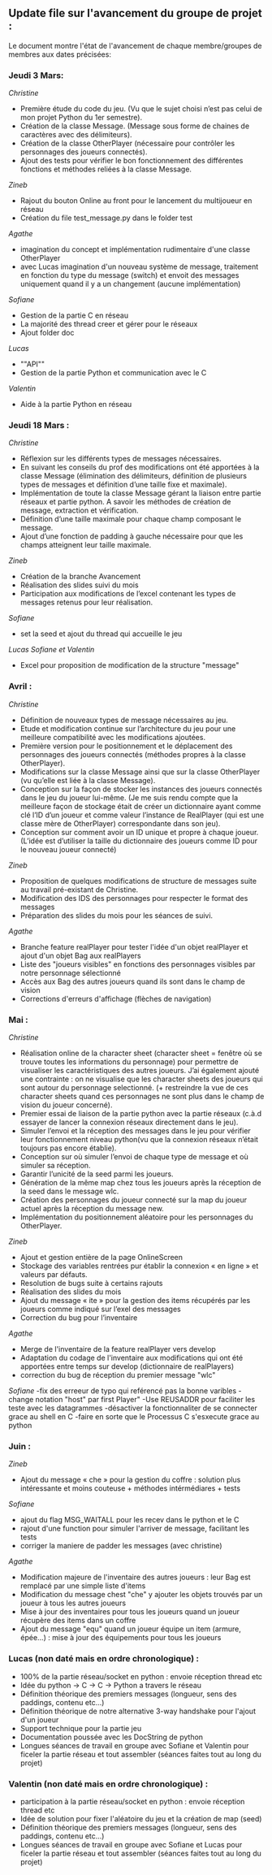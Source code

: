 ## Update file sur l'avancement du groupe de projet :

Le document montre l'état de l'avancement de chaque membre/groupes de membres aux dates précisées:

### Jeudi 3 Mars:

*Christine*
- Première étude du code du jeu. (Vu que le sujet choisi n’est pas celui de mon projet Python du 1er semestre).
- Création de la classe Message. (Message sous forme de chaines de caractères avec des délimiteurs).
- Création de la classe OtherPlayer (nécessaire pour contrôler les personnages des joueurs connectés).
- Ajout des tests pour vérifier le bon fonctionnement des différentes fonctions et méthodes reliées à la classe Message.

*Zineb*
- Rajout du bouton Online au front pour le lancement du multijoueur en réseau 
- Création du file test_message.py dans le folder test 

*Agathe* 
- imagination du concept et implémentation rudimentaire d'une classe OtherPlayer 
- avec Lucas imagination d'un nouveau système de message, traitement en fonction du type du message (switch) et envoit des messages uniquement quand il y a un changement (aucune implémentation)

*Sofiane* 
- Gestion de la partie C en réseau 
- La majorité des thread creer et gérer pour le réseaux
- Ajout folder doc

*Lucas* 
- ""API""
- Gestion de la partie Python et communication avec le C 

*Valentin*
- Aide à la partie Python en réseau 

### Jeudi 18 Mars :

*Christine* 
- Réflexion sur les différents types de messages nécessaires.
- En suivant les conseils du prof des modifications ont été apportées à la classe Message (élimination des délimiteurs, définition de plusieurs types de messages et définition d’une taille fixe et maximale).
- Implémentation de toute la classe Message gérant la liaison entre partie réseaux et partie python. A savoir les méthodes de création de message, extraction et vérification. 
- Définition d’une taille maximale pour chaque champ composant le message.
- Ajout d’une fonction de padding à gauche nécessaire pour que les champs atteignent leur taille maximale.

*Zineb*
- Création de la branche Avancement 
- Réalisation des slides suivi du mois 
- Participation aux modifications de l’excel contenant les types de messages retenus pour leur réalisation.


*Sofiane* 
- set la seed et ajout du thread qui accueille le jeu 

*Lucas Sofiane et Valentin*
- Excel pour proposition de modification de la structure "message"

### Avril :
*Christine*
- Définition de nouveaux types de message nécessaires au jeu.
- Etude et modification continue sur l’architecture du jeu pour une meilleure compatibilité avec les modifications ajoutées.
- Première version pour le positionnement et le déplacement des personnages des joueurs connectés (méthodes propres à la classe OtherPlayer).
- Modifications sur la classe Message ainsi que sur la classe OtherPlayer (vu qu’elle est liée à la classe Message).
- Conception sur la façon de stocker les instances des joueurs connectés dans le jeu du joueur lui-même. (Je me suis rendu compte que la meilleure façon de stockage était de créer un dictionnaire ayant comme clé l’ID d’un joueur et comme valeur l’instance de RealPlayer (qui est une classe mère de OtherPlayer) correspondante dans son jeu).
- Conception sur comment avoir un ID unique et propre à chaque joueur. (L’idée est d’utiliser la taille du dictionnaire des joueurs comme ID pour le nouveau joueur connecté)


*Zineb* 
- Proposition de quelques modifications de structure de messages suite au travail pré-existant de Christine.
- Modification des IDS des personnages  pour respecter le format des messages 
- Préparation des slides du mois pour les séances de suivi.

*Agathe* 
- Branche feature realPlayer pour tester l'idée d'un objet realPlayer et ajout d'un objet Bag aux realPlayers
- Liste des "joueurs visibles" en fonctions des personnages visibles par notre personnage sélectionné
- Accès aux Bag des autres joueurs quand ils sont dans le champ de vision
- Corrections d'erreurs d'affichage (flèches de navigation)


### Mai :
*Christine*
- Réalisation online de la character sheet (character sheet = fenêtre où se trouve toutes les informations du personnage) pour permettre de visualiser les caractéristiques des autres joueurs. J’ai également ajouté une contrainte : on ne visualise que les character sheets des joueurs qui sont autour du personnage selectionné. (+ restreindre la vue de ces character sheets quand ces personnages ne sont plus dans le champ de vision du joueur concerné).
- Premier essai de liaison de la partie python avec la partie réseaux (c.à.d essayer de lancer la connexion réseaux directement dans le jeu).  
- Simuler l’envoi et la réception des messages dans le jeu pour vérifier leur fonctionnement niveau python(vu que la connexion réseaux n’était toujours pas encore établie).
- Conception sur où simuler l’envoi de chaque type de message et où simuler sa réception.
- Garantir l’unicité de la seed parmi les joueurs.
- Génération de la même map chez tous les joueurs après la réception de la seed dans le message wlc.
- Création des personnages du joueur connecté sur la map du joueur actuel après la réception du message new.
- Implémentation du positionnement aléatoire pour les personnages du OtherPlayer.

*Zineb*
- Ajout et gestion entière de la page OnlineScreen 
- Stockage des variables rentrées pur établir la connexion « en ligne » et valeurs par défauts.
- Resolution de bugs suite à certains rajouts 
- Réalisation des slides du mois 
- Ajout du message « ite » pour la gestion des items récupérés par les joueurs comme indiqué sur l’exel des messages
- Correction du bug pour l’inventaire 

*Agathe*
- Merge de l'inventaire de la feature realPlayer vers develop
- Adaptation du codage de l'inventaire aux modifications qui ont été apportées entre temps sur develop (dictionnaire de realPlayers)
- correction du bug de réception du premier message "wlc" 

*Sofiane*
-fix des erreeur de typo qui reférencé pas la bonne varibles
-change notation "host" par first Player"
-Use REUSADDR pour  faciliter les teste avec les datagrammes
-désactiver la fonctionnaliter de se connecter grace au shell en C
-faire en sorte que le Processus C s'esxecute grace au python 


### Juin :
*Zineb*

- Ajout du message « che » pour la gestion du coffre : solution plus intéressante et moins couteuse + méthodes intérmédiares + tests 


*Sofiane*
- ajout du flag MSG_WAITALL pour les recev dans le python et le C
- rajout d'une function pour simuler l'arriver de message, facilitant les tests
- corriger la maniere de padder les messages (avec christine)

*Agathe* 
- Modification majeure de l'inventaire des autres joueurs : leur Bag est remplacé par une simple liste d'items
- Modification du message chest "che" y ajouter les objets trouvés par un joueur à tous les autres joueurs
- Mise à jour des inventaires pour tous les joueurs quand un joueur récupère des items dans un coffre
- Ajout du message "equ" quand un joueur équipe un item (armure, épée...) : mise à jour des équipements pour tous les joueurs 

### Lucas (non daté mais en ordre chronologique) :

- 100% de la partie réseau/socket en python : envoie réception thread etc
- Idée du python → C → C → Python a travers le réseau
- Définition théorique des premiers messages (longueur, sens des paddings, contenu etc...)
- Définition théorique de notre alternative 3-way handshake pour l'ajout d'un joueur
- Support technique pour la partie jeu
- Documentation poussée avec les DocString de python
- Longues séances de travail en groupe avec Sofiane et Valentin pour ficeler la partie réseau et tout assembler (séances faites tout au long du projet)

### Valentin (non daté mais en ordre chronologique) :

- participation à la partie réseau/socket en python : envoie réception thread etc
- Idée de solution pour fixer l'aléatoire du jeu et la création de map (seed)
- Définition théorique des premiers messages (longueur, sens des paddings, contenu etc...)
- Longues séances de travail en groupe avec Sofiane et Lucas pour ficeler la partie réseau et tout assembler (séances faites tout au long du projet)
